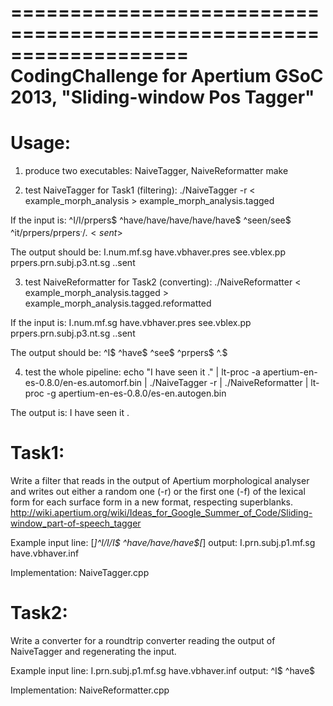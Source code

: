 ===================================================================
CodingChallenge for Apertium GSoC 2013, "Sliding-window Pos Tagger"
===================================================================

Usage:
======
1. produce two executables: NaiveTagger, NaiveReformatter
    make


2. test NaiveTagger for Task1 (filtering):
    ./NaiveTagger -r < example_morph_analysis > example_morph_analysis.tagged

If the input is:
^I/I<num><mf><sg>/prpers<prn><subj><p1><mf><sg>$ ^have/have<vbhaver><inf>/have<vbhaver><pres>/have<vblex><inf>/have<vblex><pres>$ ^seen/see<vblex><pp>$ ^it/prpers<prn><subj><p3><nt><sg>/prpers<prn><obj><p3><nt><sg>$^./.<sent>$

The output should be:
I.num.mf.sg have.vbhaver.pres see.vblex.pp prpers.prn.subj.p3.nt.sg ..sent


3. test NaiveReformatter for Task2 (converting):
    ./NaiveReformatter < example_morph_analysis.tagged > example_morph_analysis.tagged.reformatted

If the input is:
I.num.mf.sg have.vbhaver.pres see.vblex.pp prpers.prn.subj.p3.nt.sg ..sent

The output should be:
^I<num><mf><sg>$ ^have<vblex><pres>$ ^see<vblex><pp>$ ^prpers<prn><subj><p3><nt><sg>$ ^.<sent>$


4. test the whole pipeline:
     echo "I have seen it ." | lt-proc -a apertium-en-es-0.8.0/en-es.automorf.bin | ./NaiveTagger -r | ./NaiveReformatter | lt-proc -g apertium-en-es-0.8.0/es-en.autogen.bin

The output is:
I have seen it .





Task1:
======
Write a filter that reads in the output of Apertium morphological analyser and writes out either a random one (-r) or the first one (-f) of the lexical form for each surface form in a new format, respecting superblanks. 
http://wiki.apertium.org/wiki/Ideas_for_Google_Summer_of_Code/Sliding-window_part-of-speech_tagger

Example input line:
 [<em>]^I/I<num><mf><sg>/I<prn><subj><p1><mf><sg>$ ^have/have<vbhaver><inf>/have<vbhaver><pres>$[</em>]
output:
I.prn.subj.p1.mf.sg have.vbhaver.inf

Implementation:
NaiveTagger.cpp


Task2:
======
Write a converter for a roundtrip converter reading the output of NaiveTagger and regenerating the input.

Example input line:
I.prn.subj.p1.mf.sg have.vbhaver.inf
output:
^I<prn><subj><p1><mf><sg>$ ^have<vbhaver><inf>$

Implementation:
NaiveReformatter.cpp


